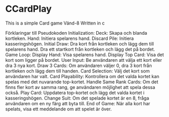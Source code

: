 # CCardPlay

<p>This is a simple Card game Vänd-8 Written in c 
<p>
<p>
Förklaringar till Pseudokoden
Initialization:
Deck: Skapa och blanda kortleken.
Hand: Initiera spelarens hand.
Discard Pile: Initiera kasseringshögen.
Initial Draw:
Dra kort från kortleken och lägg dem till spelarens hand.
Dra ett startkort från kortleken och lägg det på bordet.
Game Loop:
Display Hand: Visa spelarens hand.
Display Top Card: Visa det kort som ligger på bordet.
User Input: Be användaren att välja ett kort eller dra 3 nya kort.
Draw 3 Cards: Om användaren väljer 0, dra 3 kort från kortleken och lägg dem till handen.
Card Selection: Välj det kort som användaren har valt.
Card Playability: Kontrollera om det valda kortet kan spelas med det nuvarande top-kortet.
Handle Same Rank Cards: Om det finns fler kort av samma rang, ge användaren möjlighet att spela dessa också.
Play Card: Uppdatera top-kortet och lägg det valda kortet i kasseringshögen.
Change Suit: Om det spelade kortet är en 8, fråga användaren om en ny färg att byta till.
End of Game:
När alla kort har spelats, visa ett meddelande om att spelet är över.


<p>